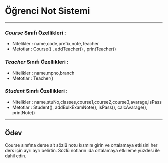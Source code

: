 # Öğrenci Not Sistemi
<hr>

### ***Course*** Sınıfı Özellikleri :
* Nitelikler : name,code,prefix,note,Teacher
* Metotlar : Course() , addTeacher() , printTeacher()

### ***Teacher*** Sınıfı Özellikleri :
* Nitelikler : name,mpno,branch
* Metotlar : Teacher()

### ***Student*** Sınıfı Özellikleri :
* Nitelikler : name,stuNo,classes,course1,course2,course3,avarage,isPass
* Metotlar : Student(), addBulkExamNote(), isPass(), calcAvarage(), printNote()

<hr>

## Ödev
Course sınıfına derse ait sözlü notu kısmını girin ve ortalamaya etkisini her ders için ayrı ayrı belirtin. Sözlü notların ıda ortalamaya etkileme yüzdesi ile dahil edin.

